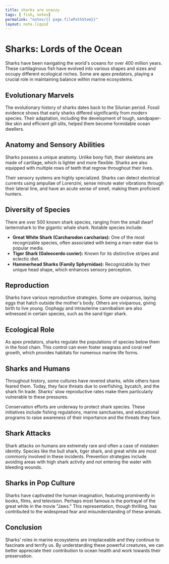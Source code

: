```yaml
---
title: sharks are snazzy
tags: [ fish, notes]
permalink: "notes/{{ page.filePathStem}}"
layout: note.liquid
---
```


# Sharks: Lords of the Ocean

Sharks have been navigating the world's oceans for over 400 million years. These cartilaginous fish have evolved into various shapes and sizes and occupy different ecological niches. Some are apex predators, playing a crucial role in maintaining balance within marine ecosystems.

## Evolutionary Marvels

The evolutionary history of sharks dates back to the Silurian period. Fossil evidence shows that early sharks differed significantly from modern species. Their adaptation, including the development of tough, sandpaper-like skin and efficient gill slits, helped them become formidable ocean dwellers.

## Anatomy and Sensory Abilities

Sharks possess a unique anatomy. Unlike bony fish, their skeletons are made of cartilage, which is lighter and more flexible. Sharks are also equipped with multiple rows of teeth that regrow throughout their lives.

Their sensory systems are highly specialized. Sharks can detect electrical currents using ampullae of Lorenzini, sense minute water vibrations through their lateral line, and have an acute sense of smell, making them proficient hunters.

## Diversity of Species

There are over 500 known shark species, ranging from the small dwarf lanternshark to the gigantic whale shark. Notable species include:

- **Great White Shark (Carcharodon carcharias):** One of the most recognizable species, often associated with being a man-eater due to popular media.
- **Tiger Shark (Galeocerdo cuvier):** Known for its distinctive stripes and eclectic diet.
- **Hammerhead Sharks (Family Sphyrnidae):** Recognizable by their unique head shape, which enhances sensory perception.

## Reproduction

Sharks have various reproductive strategies. Some are oviparous, laying eggs that hatch outside the mother's body. Others are viviparous, giving birth to live young. Oophagy and intrauterine cannibalism are also witnessed in certain species, such as the sand tiger shark.

## Ecological Role

As apex predators, sharks regulate the populations of species below them in the food chain. This control can even foster seagrass and coral reef growth, which provides habitats for numerous marine life forms.

## Sharks and Humans

Throughout history, some cultures have revered sharks, while others have feared them. Today, they face threats due to overfishing, bycatch, and the shark fin trade. Sharks' slow reproductive rates make them particularly vulnerable to these pressures.

Conservation efforts are underway to protect shark species. These initiatives include fishing regulations, marine sanctuaries, and educational programs to raise awareness of their importance and the threats they face.

## Shark Attacks

Shark attacks on humans are extremely rare and often a case of mistaken identity. Species like the bull shark, tiger shark, and great white are most commonly involved in these incidents. Prevention strategies include avoiding areas with high shark activity and not entering the water with bleeding wounds.

## Sharks in Pop Culture

Sharks have captivated the human imagination, featuring prominently in books, films, and television. Perhaps most famous is the portrayal of the great white in the movie "Jaws." This representation, though thrilling, has contributed to the widespread fear and misunderstanding of these animals.

## Conclusion

Sharks' roles in marine ecosystems are irreplaceable and they continue to fascinate and terrify us. By understanding these powerful creatures, we can better appreciate their contribution to ocean health and work towards their preservation.